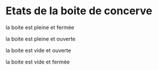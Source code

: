 # Etats de la boite de concerve 

la boite est pleine et fermée

la boite est pleine et ouverte 

la boite est vide et ouverte 

la boite est vide et fermée 
